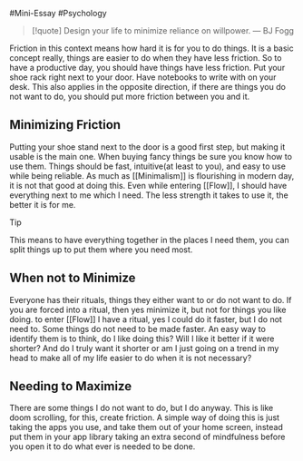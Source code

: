 #Mini-Essay #Psychology 

> [!quote] 
> Design your life to minimize reliance on willpower.
 > — BJ Fogg
 
 Friction in this context means how hard it is for you to do things. It is a basic concept really, things are easier to do when they have less friction. So to have a productive day, you should have things have less friction. Put your shoe rack right next to your door. Have notebooks to write with on your desk. This also applies in the opposite direction, if there are things you do not want to do, you should put more friction between you and it. 

## Minimizing Friction 

Putting your shoe stand next to the door is a good first step, but making it usable is the main one. When buying fancy things be sure you know how to use them. Things should be fast, intuitive(at least to you), and easy to use while being reliable. As much as [[Minimalism]] is flourishing in modern day, it is not that good at doing this. Even while entering [[Flow]], I should have everything next to me which I need. The less strength it takes to use it, the better it is for me. 

> [!tip] 
> This means to have everything together in the places I need them, you can split things up to put them where you need most. 


## When not to Minimize 

Everyone has their rituals, things they either want to or do not want to do. If you are forced into a ritual, then yes minimize it, but not for things you like doing. to enter [[Flow]] I have a ritual, yes I could do it faster, but I do not need to. Some things do not need to be made faster. An easy way to identify them is to think, do I like doing this? Will I like it better if it were shorter? And do I truly want it shorter or am I just going on a trend in my head to make all of my life easier to do when it is not necessary?

## Needing to Maximize 

There are some things I do not want to do, but I do anyway. This is like doom scrolling, for this, create friction. A simple way of doing this is just taking the apps you use, and take them out of your home screen, instead put them in your app library taking an extra second of mindfulness before you open it to do what ever is needed to be done. 